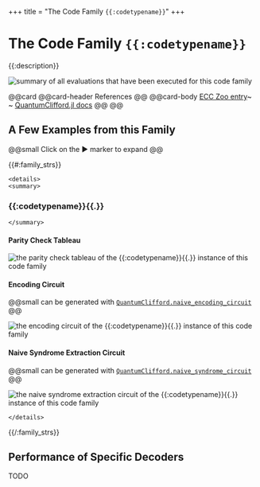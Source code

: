 +++
title = "The Code Family `{{:codetypename}}`"
+++

# The Code Family `{{:codetypename}}`

{{:description}}

![summary of all evaluations that have been executed for this code family](./totalsummary.png)

@@card
@@card-header
References
@@
@@card-body
[ECC Zoo entry]({{{:ecczoo}}})~~~<br>~~~
[QuantumClifford.jl docs](https://quantumsavory.github.io/QuantumClifford.jl/dev/ECC_API/#QuantumClifford.ECC.{{{:codetypename}}})
@@
@@


## A Few Examples from this Family

@@small
Click on the &#9654; marker to expand
@@

{{#:family_strs}}

~~~
<details>
<summary>
~~~
### {{:codetypename}}{{.}}
~~~
</summary>
~~~

#### Parity Check Tableau

![the parity check tableau of the {{:codetypename}}{{.}} instance of this code family](./{{:codetypename}}{{.}}.png)

#### Encoding Circuit

@@small
can be generated with [`QuantumClifford.naive_encoding_circuit`](https://quantumsavory.github.io/QuantumClifford.jl/dev/ECC_API/#QuantumClifford.ECC.naive_encoding_circuit)
@@

![the encoding circuit of the {{:codetypename}}{{.}} instance of this code family](./{{{:codetypename}}}{{{.}}}_encoding.png)

<!-- TODO: Make QASM download for naive encoding circuit -->

#### Naive Syndrome Extraction Circuit

@@small
can be generated with [`QuantumClifford.naive_syndrome_circuit`](https://quantumsavory.github.io/QuantumClifford.jl/dev/ECC_API/#QuantumClifford.ECC.naive_syndrome_circuit)
@@

![the naive syndrome extraction circuit of the {{:codetypename}}{{.}} instance of this code family](./{{{:codetypename}}}{{{.}}}_naive_syndrome.png)

<!-- TODO: Make QASM download for naive syndrome circuit -->

<!-- #### Shor Syndrome Extraction Circuit -->

<!-- @@small -->
<!-- can be generated with [`QuantumClifford.shor_syndrome_circuit`](https://quantumsavory.github.io/QuantumClifford.jl/dev/ECC_API/#QuantumClifford.ECC.shor_syndrome_circuit) -->
<!-- @@ -->

<!-- TODO: Make QASM download for Shor syndrome circuit -->

~~~
</details>
~~~

{{/:family_strs}}


## Performance of Specific Decoders

TODO
